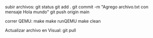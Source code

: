 subir archivos:
git status
git add .
git commit -m "Agrego archivo.txt con mensaje Hola mundo"
git push origin main

correr QEMU:
make
make runQEMU
make clean

Actualizar archivo en Visual:
git pull
